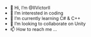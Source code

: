 - 👋 Hi, I’m @IIVictorII
- 👀 I’m interested in coding
- 🌱 I’m currently learning C# & C++
- 💞️ I’m looking to collaborate on Unity
- 📫 How to reach me ...

<!---
IIVictorII/IIVictorII is a ✨ special ✨ repository because its `README.md` (this file) appears on your GitHub profile.
You can click the Preview link to take a look at your changes.
--->
